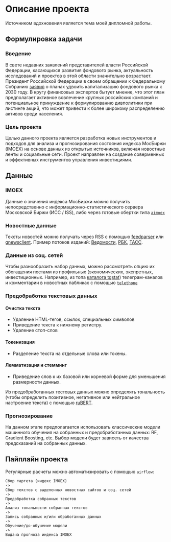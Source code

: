 # Описание проекта

Источником вдохновения является тема моей дипломной работы. 

## Формулировка задачи

### Введение

В свете недавних заявлений представителей власти Российской Федерации, касающихся развития фондового рынка, актуальность исследований и проектов в этой области значительно возрастает. Президент Российской Федерации в своем обращении к Федеральному Собранию [заявил](https://www.rbc.ru/quote/news/article/65e05bd49a794704415b7f6e) о планах удвоить капитализацию фондового рынка к 2030 году. В кругу финансовых экспертов бытует мнение, что этот план предполагает активное вовлечение крупных российских компаний и потенциальное принуждение к формулированию дивполитики при листинге акций, что может привести к более широкому распределению активов среди населения.

### Цель проекта

Целью данного проекта является разработка новых инструментов и подходов для анализа и прогнозирования состояния индекса МосБиржи (IMOEX) на основе данных из открытых источников, включая новостные ленты и социальные сети. Проект направлен на создание соверменных и эффективных инструментов управления инвестициями.

## Данные

### IMOEX
Данные о значения индекса МосБиржи можно получить непосредственно с информационно-статистического сервера Московской Биржи (ИСС / ISS), либо через готовые обертки типа [`aimoex`](https://wlm1ke.github.io/aiomoex/build/html/index.html)

### Новостные данные
Тексты новостей можно получать через RSS с помощью [feedparser](https://pypi.org/project/feedparser/) или [gnewsclient](https://pypi.org/project/gnewsclient/). Пример потоков изданий: [Ведомости](https://www.vedomosti.ru/info/rss), [РБК]( http://static.feed.rbc.ru/rbc/logical/footer/news.rss), [ТАСС](https://tass.ru/rss/google.xml). 

### Данные из соц. сетей
Чтобы разнообразить набор данных, можно рассмотреть опцию их обогащения постами из профильных (экономических, экспретных, инвестиционных. Например, из топа [каталога tgstat](https://tgstat.ru/economics)) телеграм-каналов и комментарии в новостных пабликах c помощью [`telethone`](https://docs.telethon.dev/en/stable/)

### Предобработка текстовых данных

#### Очистка текста

- Удаление HTML-тегов, ссылок, специальных символов
- Приведение текста к нижнему регистру.
- Удаление стоп-слов

#### Токенизация

- Разделение текста на отдельные слова или токены.

#### Лемматизация и стемминг

- Приведение слов к их базовой или корневой форме для уменьшения размерности данных.

Из предобработанных тестовых данных можно определять тональность (чтобы определить позитивное, негативное или нейтральное настроение текста) с помощью [ruBERT](https://huggingface.co/DeepPavlov/rubert-base-cased). 

### Прогнозирование

 На данном этапе предполагается использовать классические модели машинного обучения на собранных и предобработанных данных: RF, Gradient Boosting, etc. 
 Выбор модели будет зависеть от качества предсказаний на собранных данных.

## Пайплайн проекта 
Регулярные расчеты можно автоматизировать с помощью `airflow`:

```
Сбор таргета (индекс IMOEX)
-> 
Сбор текстов с выделенных новостных сайтов и соц. сетей
->
Предобработка собранных текстов
-> 
Анализ тональности собранных текстов
-> 
Запись собранных и/или обработанных данных
-> 
Обучение/до-обучение модели
->
Выдача прогноза индекса IMOEX
```

